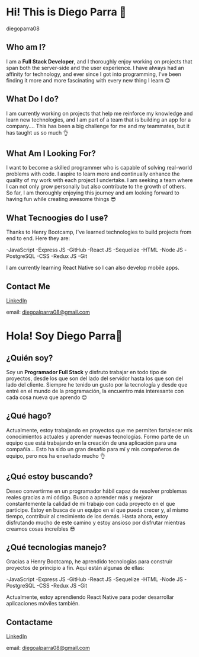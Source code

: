 # **Hi! This is Diego Parra** 👋
diegoparra08

## __Who am I?__

I am a **Full Stack Developer**, and I thoroughly enjoy working on projects that span both the server-side and the user experience. 
I have always had an affinity for technology, and ever since I got into programming, I've been finding it more and more fascinating with every new thing I learn 😊

## __What Do I do?__

I am currently working on projects that help me reinforce my knowledge and learn new technologies, and I am part of a team that is building an app for a company.... This has been a big challenge for me and my teammates, but it has taught us so much 👌

## __What Am I Looking For?__

I want to become a skilled programmer who is capable of solving real-world problems with code. I aspire to learn more and continually enhance the quality of my work with each project I undertake. I am seeking a team where I can not only grow personally but also contribute to the growth of others. So far, I am thoroughly enjoying this journey and am looking forward to having fun while creating awesome things 😎

## __What Tecnoogies do I use?__

Thanks to Henry Bootcamp, I've learned technologies to build projects from end to end. Here they are:

-JavaScript        -Express JS       -GitHub
-React JS          -Sequelize        -HTML
-Node JS           -PostgreSQL       -CSS
-Redux JS          -Git

I am currently learning React Native so I can also develop mobile apps.

## __Contact Me__

[LinkedIn](https://www.linkedin.com/in/diego-alejandro-parra-292300273/)

email: diegoalparra08@gmail.com



# **Hola! Soy Diego Parra**👋


## __¿Quién soy?__

Soy un **Programador Full Stack** y disfruto trabajar en todo tipo de proyectos, desde los que son del lado del servidor hasta los que son del lado del cliente. Siempre he tenido un gusto por la tecnología y desde que entré en el mundo de la programación, la encuentro más interesante con cada cosa nueva que aprendo 😊

## __¿Qué hago?__

Actualmente, estoy trabajando en proyectos que me permiten fortalecer mis conocimientos actuales y aprender nuevas tecnologías. Formo parte de un equipo que está trabajando en la creación de una aplicación para una compañía... Esto ha sido un gran desafío para mí y mis compañeros de equipo, pero nos ha enseñado mucho 👌

## __¿Qué estoy buscando?__

Deseo convertirme en un programador hábil capaz de resolver problemas reales gracias a mi código. Busco a aprender más y mejorar constantemente la calidad de mi trabajo con cada proyecto en el que participe. Estoy en busca de un equipo en el que pueda crecer y, al mismo tiempo, contribuir al crecimiento de los demás. Hasta ahora, estoy disfrutando mucho de este camino y estoy ansioso por disfrutar mientras creamos cosas increíbles 😎

## __¿Qué tecnologias manejo?__

Gracias a Henry Bootcamp, he aprendido tecnologías para construir proyectos de principio a fin. Aquí están algunas de ellas:

-JavaScript        -Express JS       -GitHub
-React JS          -Sequelize        -HTML
-Node JS           -PostgreSQL       -CSS
-Redux JS          -Git

Actualmente, estoy aprendiendo React Native para poder desarrollar aplicaciones móviles también.

## __Contactame__
[LinkedIn](https://www.linkedin.com/in/diego-alejandro-parra-292300273/)

email: diegoalparra08@gmail.com
